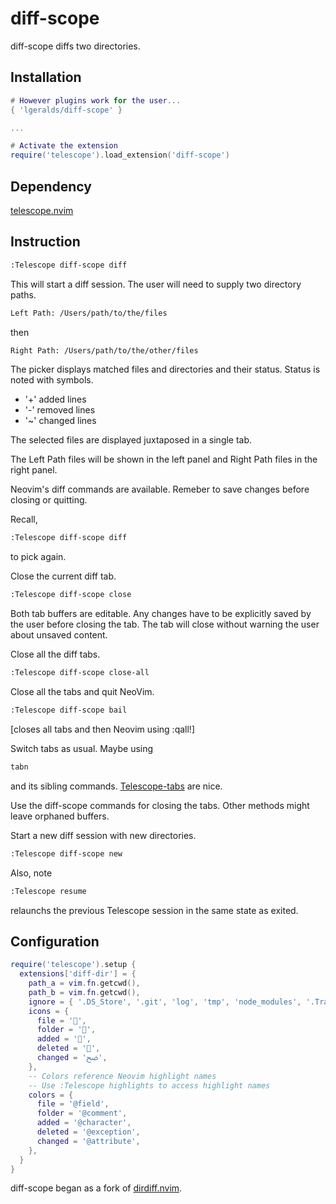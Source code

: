 # diff-scope

diff-scope diffs two directories.

## Installation

```lua
# However plugins work for the user...
{ 'lgeralds/diff-scope' }

...

# Activate the extension
require('telescope').load_extension('diff-scope')
```
## Dependency

[telescope.nvim](https://github.com/nvim-telescope/telescope.nvim)

## Instruction

```bash
:Telescope diff-scope diff
```
This will start a diff session. The user will need to supply two
directory paths.

```bash
Left Path: /Users/path/to/the/files
```
then
```bash
Right Path: /Users/path/to/the/other/files
```
The picker displays matched files and directories and their status. Status is noted with symbols.

- '+' added lines
- '-' removed lines
- '~' changed lines

The selected files are displayed juxtaposed in a single tab. 

The Left Path files will be shown in the left panel and 
Right Path files in the right panel.

Neovim's diff commands are available. Remeber to save changes before closing or quitting. 

Recall,
```bash
:Telescope diff-scope diff
```
to pick again.

Close the current diff tab.
```bash
:Telescope diff-scope close
```
Both tab buffers are editable. Any changes have to be explicitly
saved by the user before closing the tab. The tab will close without
warning the user about unsaved content.

Close all the diff tabs.
```bash
:Telescope diff-scope close-all
```

Close all the tabs and quit NeoVim.
```bash
:Telescope diff-scope bail
```
[closes all tabs and then Neovim using :qall!]

Switch tabs as usual. Maybe using
```bash
tabn
```
and its sibling commands. [Telescope-tabs](https://github.com/LukasPietzschmann/telescope-tabs) 
are nice.

Use the diff-scope commands for closing the tabs.
Other methods might leave orphaned buffers.

Start a new diff session with new directories.
```bash
:Telescope diff-scope new
```

Also, note
```bash
:Telescope resume
```
relaunchs the previous Telescope session in the same state as exited.

## Configuration

```lua
require('telescope').setup {
  extensions['diff-dir'] = {
    path_a = vim.fn.getcwd(),
    path_b = vim.fn.getcwd(),
    ignore = { '.DS_Store', '.git', 'log', 'tmp', 'node_modules', '.Trash' },
    icons = {
      file = '',
      folder = '',
      added = '',
      deleted = '',
      changed = 'ﰣ',
    },
    -- Colors reference Neovim highlight names
    -- Use :Telescope highlights to access highlight names
    colors = {
      file = '@field',
      folder = '@comment',
      added = '@character',
      deleted = '@exception',
      changed = '@attribute',
    },
  }
}
```



diff-scope began as a fork of [dirdiff.nvim](https://github.com/cossonleo/dirdiff.nvim).

